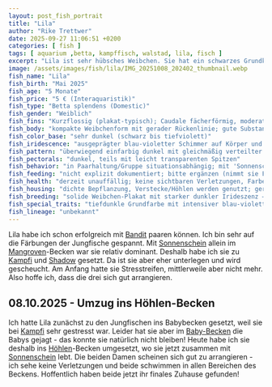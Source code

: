 ```yaml
---
layout: post_fish_portrait
title: "Lila"
author: "Rike Trettwer"
date: 2025-09-27 11:06:51 +0200
categories: [ fish ]
tags: [ aquarium ,betta, kampffisch, walstad, lila, fisch ]
excerpt: "Lila ist sehr hübsches Weibchen. Sie hat ein schwarzes Grundkleid mit blau violettem Schimmer. Lila ist sehr neugierig und aktiv."
image: /assets/images/fish/lila/IMG_20251008_202402_thumbnail.webp
fish_name: "Lila"
fish_birth: "Mai 2025"
fish_age: "5 Monate"
fish_price: "5 € (Interaquaristik)"
fish_type: "Betta splendens (Domestic)"
fish_gender: "Weiblich"
fish_fins: "Kurzflossig (plakat‑typisch); Caudale fächerförmig, moderat breit und weitgehend symmetrisch; Dorsale kompakt; Analflosse kurz bis mittel; keine Doubletail-/Dumbo-Merkmale erkennbar"
fish_body: "kompakte Weibchenform mit gerader Rückenlinie; gute Substanz"
fish_color_base: "sehr dunkel (schwarz bis tiefviolett)"
fish_iridescence: "ausgeprägter blau‑violetter Schimmer auf Körper und Flossen (teal/royal‑blue), je nach Licht deutlich sichtbar"
fish_pattern: "überwiegend einfarbig dunkel mit gleichmäßig verteilter Irideszenz; keine klaren Marble‑Flecken"
fish_pectorals: "dunkel, teils mit leicht transparenten Spitzen"
fish_behavior: "in Paarhaltung/Gruppe situationsabhängig; mit 'Sonnenschein' anfangs dominanter, bei Kampfi & Shadow eher unterlegen und kurzzeitig mit Stressstreifen; aktuell ohne Stressstreifen; im Babybecken zeigte sie Jagdverhalten gegenüber Jungfischen"
fish_feeding: "nicht explizit dokumentiert; bitte ergänzen (nimmt sie Frost-/Trockenfutter zuverlässig? Lebendfutterpräferenz?)"
fish_health: "derzeit unauffällig; keine sichtbaren Verletzungen, Farbe kräftig; frühere Stressstreifen unter Gruppendruck inzwischen verschwunden"
fish_housing: "dichte Bepflanzung, Verstecke/Höhlen werden genutzt; geringe Strömung und abgedeckte Beckenoberfläche empfehlenswert; aktuell im Höhlen‑Becken zusammen mit Sonnenschein, beide nutzen alle Bereiche und tolerieren sich"
fish_breeding: "solide Weibchen‑Plakat mit starker dunkler Irideszenz – geeignet für Linien mit 'Black/Blue Metallic' Optik. Bereits erfolgreich mit Bandit verpaart: in der Nachzucht ist durch Bandits Marble/Metallic mit variablen Farbmustern zu rechnen (dunkle Metallics, Blau/Türkis, ggf. braun/kupferne Einschlüsse und Mask‑Anteile). Für eine stabil dunkle Linie wären Partner ohne starkes Marble sinnvoll."
fish_special_traits: "tiefdunkle Grundfarbe mit intensiver blau‑violetter Irideszenz; wirkt je nach Licht 'indigo'"
fish_lineage: "unbekannt"
---
```









Lila habe ich schon erfolgreich mit [Bandit](/fish/2025/09/29/fish_bandit) paaren können. Ich bin sehr auf die Färbungen der Jungfische gespannt. Mit
[Sonnenschein](/fish/2025/09/25/fish_sonnenschein) allein im [Mangroven](/tank/2025/09/30/tank_mangrove)-Becken war sie relativ dominant. Deshalb habe ich sie zu [Kampfi](/fish/2025/09/30/fish_kampfi) und [Shadow](/fish/2025/09/26/fish_shadow) gesetzt. Da
ist sie aber eher unterlegen und wird gescheucht. Am Anfang hatte sie Stresstreifen, mittlerweile aber nicht mehr. Also
hoffe ich, dass die drei sich gut arrangieren.

## 08.10.2025 - Umzug ins Höhlen-Becken
Ich hatte Lila zunächst zu den Jungfischen ins Babybecken gesetzt, weil sie bei [Kampfi](/fish/2025/09/30/fish_kampfi) sehr gestresst war. Leider hat sie aber im [Baby-Becken](/tank/2025/09/30/tank_babys) die Babys gejagt - das konnte sie natürlich nicht bleiben! Heute habe ich sie deshalb ins [Höhlen](/tank/2025/09/30/tank_hoehle)-Becken umgesetzt, wo sie jetzt zusammen mit [Sonnenschein](/fish/2025/09/25/fish_sonnenschein) lebt. Die beiden Damen scheinen sich gut zu arrangieren - ich sehe keine Verletzungen und beide schwimmen in allen Bereichen des Beckens. Hoffentlich haben beide jetzt ihr finales Zuhause gefunden!
